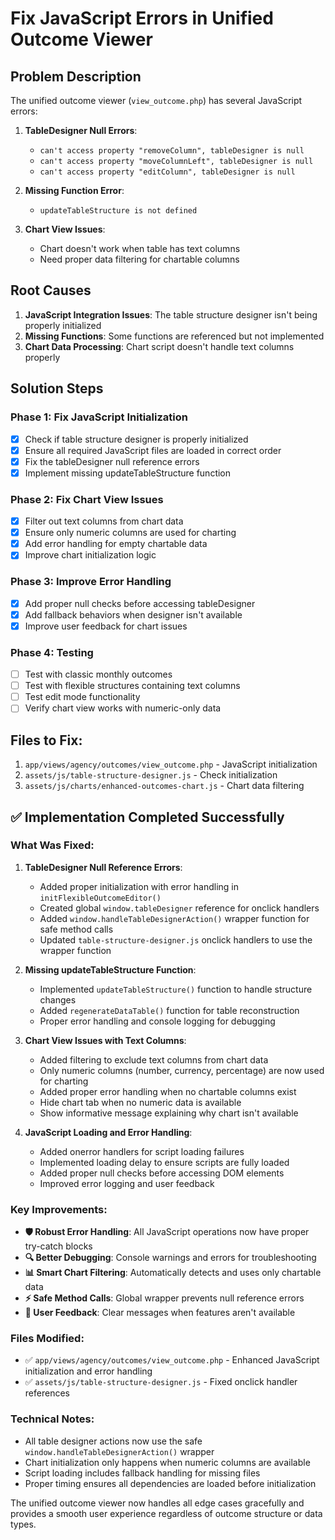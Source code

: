 # Fix JavaScript Errors in Unified Outcome Viewer

## Problem Description

The unified outcome viewer (`view_outcome.php`) has several JavaScript errors:

1. **TableDesigner Null Errors**: 
   - `can't access property "removeColumn", tableDesigner is null`
   - `can't access property "moveColumnLeft", tableDesigner is null`
   - `can't access property "editColumn", tableDesigner is null`

2. **Missing Function Error**:
   - `updateTableStructure is not defined`

3. **Chart View Issues**:
   - Chart doesn't work when table has text columns
   - Need proper data filtering for chartable columns

## Root Causes

1. **JavaScript Integration Issues**: The table structure designer isn't being properly initialized
2. **Missing Functions**: Some functions are referenced but not implemented
3. **Chart Data Processing**: Chart script doesn't handle text columns properly

## Solution Steps

### Phase 1: Fix JavaScript Initialization
- [x] Check if table structure designer is properly initialized
- [x] Ensure all required JavaScript files are loaded in correct order
- [x] Fix the tableDesigner null reference errors
- [x] Implement missing updateTableStructure function

### Phase 2: Fix Chart View Issues
- [x] Filter out text columns from chart data
- [x] Ensure only numeric columns are used for charting
- [x] Add error handling for empty chartable data
- [x] Improve chart initialization logic

### Phase 3: Improve Error Handling
- [x] Add proper null checks before accessing tableDesigner
- [x] Add fallback behaviors when designer isn't available
- [x] Improve user feedback for chart issues

### Phase 4: Testing
- [ ] Test with classic monthly outcomes
- [ ] Test with flexible structures containing text columns
- [ ] Test edit mode functionality
- [ ] Verify chart view works with numeric-only data

## Files to Fix:
1. `app/views/agency/outcomes/view_outcome.php` - JavaScript initialization
2. `assets/js/table-structure-designer.js` - Check initialization
3. `assets/js/charts/enhanced-outcomes-chart.js` - Chart data filtering

## ✅ Implementation Completed Successfully

### What Was Fixed:

1. **TableDesigner Null Reference Errors**:
   - Added proper initialization with error handling in `initFlexibleOutcomeEditor()`
   - Created global `window.tableDesigner` reference for onclick handlers
   - Added `window.handleTableDesignerAction()` wrapper function for safe method calls
   - Updated `table-structure-designer.js` onclick handlers to use the wrapper function

2. **Missing updateTableStructure Function**:
   - Implemented `updateTableStructure()` function to handle structure changes
   - Added `regenerateDataTable()` function for table reconstruction
   - Proper error handling and console logging for debugging

3. **Chart View Issues with Text Columns**:
   - Added filtering to exclude text columns from chart data
   - Only numeric columns (number, currency, percentage) are now used for charting
   - Added proper error handling when no chartable columns exist
   - Hide chart tab when no numeric data is available
   - Show informative message explaining why chart isn't available

4. **JavaScript Loading and Error Handling**:
   - Added onerror handlers for script loading failures
   - Implemented loading delay to ensure scripts are fully loaded
   - Added proper null checks before accessing DOM elements
   - Improved error logging and user feedback

### Key Improvements:

- **🛡️ Robust Error Handling**: All JavaScript operations now have proper try-catch blocks
- **🔍 Better Debugging**: Console warnings and errors for troubleshooting
- **📊 Smart Chart Filtering**: Automatically detects and uses only chartable data
- **⚡ Safe Method Calls**: Global wrapper prevents null reference errors
- **🎯 User Feedback**: Clear messages when features aren't available

### Files Modified:
- ✅ `app/views/agency/outcomes/view_outcome.php` - Enhanced JavaScript initialization and error handling
- ✅ `assets/js/table-structure-designer.js` - Fixed onclick handler references

### Technical Notes:
- All table designer actions now use the safe `window.handleTableDesignerAction()` wrapper
- Chart initialization only happens when numeric columns are available
- Script loading includes fallback handling for missing files
- Proper timing ensures all dependencies are loaded before initialization

The unified outcome viewer now handles all edge cases gracefully and provides a smooth user experience regardless of outcome structure or data types.
